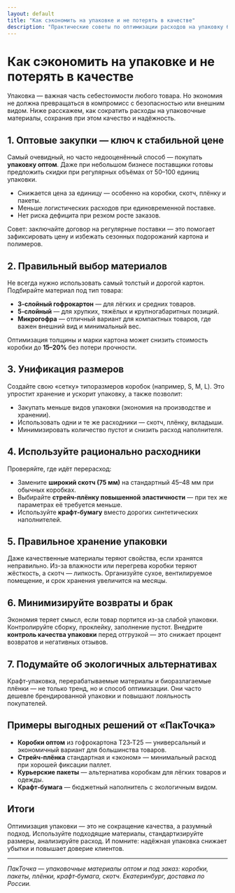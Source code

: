 ```yaml
---
layout: default
title: "Как сэкономить на упаковке и не потерять в качестве"
description: "Практические советы по оптимизации расходов на упаковку без потери качества: выбор материалов, оптовые закупки, подбор размеров коробок и снижение брака."
---
```


<h1>Как сэкономить на упаковке и не потерять в качестве</h1>

<p>Упаковка — важная часть себестоимости любого товара. Но экономия не должна превращаться в компромисс с безопасностью или внешним видом. Ниже расскажем, как сократить расходы на упаковочные материалы, сохранив при этом качество и надёжность.</p>

<h2>1. Оптовые закупки — ключ к стабильной цене</h2>
<p>Самый очевидный, но часто недооценённый способ — покупать <strong>упаковку оптом</strong>. Даже при небольшом бизнесе поставщики готовы предложить скидки при регулярных объёмах от 50–100 единиц упаковки.</p>
<ul>
  <li>Снижается цена за единицу — особенно на коробки, скотч, плёнку и пакеты.</li>
  <li>Меньше логистических расходов при единовременной поставке.</li>
  <li>Нет риска дефицита при резком росте заказов.</li>
</ul>
<p>Совет: заключайте договор на регулярные поставки — это помогает зафиксировать цену и избежать сезонных подорожаний картона и полимеров.</p>

<h2>2. Правильный выбор материалов</h2>
<p>Не всегда нужно использовать самый толстый и дорогой картон. Подбирайте материал под тип товара:</p>
<ul>
  <li><strong>3‑слойный гофрокартон</strong> — для лёгких и средних товаров.</li>
  <li><strong>5‑слойный</strong> — для хрупких, тяжёлых и крупногабаритных позиций.</li>
  <li><strong>Микрогофра</strong> — отличный вариант для компактных товаров, где важен внешний вид и минимальный вес.</li>
</ul>
<p>Оптимизация толщины и марки картона может снизить стоимость коробки до <strong>15–20%</strong> без потери прочности.</p>

<h2>3. Унификация размеров</h2>
<p>Создайте свою «сетку» типоразмеров коробок (например, S, M, L). Это упростит хранение и ускорит упаковку, а также позволит:</p>
<ul>
  <li>Закупать меньше видов упаковки (экономия на производстве и хранении).</li>
  <li>Использовать одни и те же расходники — скотч, плёнку, вкладыши.</li>
  <li>Минимизировать количество пустот и снизить расход наполнителя.</li>
</ul>

<h2>4. Используйте рационально расходники</h2>
<p>Проверяйте, где идёт перерасход:</p>
<ul>
  <li>Замените <strong>широкий скотч (75 мм)</strong> на стандартный 45–48 мм при обычных коробках.</li>
  <li>Выбирайте <strong>стрейч‑плёнку повышенной эластичности</strong> — при тех же параметрах её требуется меньше.</li>
  <li>Используйте <strong>крафт‑бумагу</strong> вместо дорогих синтетических наполнителей.</li>
</ul>

<h2>5. Правильное хранение упаковки</h2>
<p>Даже качественные материалы теряют свойства, если хранятся неправильно. Из-за влажности или перегрева коробки теряют жёсткость, а скотч — липкость. Организуйте сухое, вентилируемое помещение, и срок хранения увеличится на месяцы.</p>

<h2>6. Минимизируйте возвраты и брак</h2>
<p>Экономия теряет смысл, если товар портится из-за слабой упаковки. Контролируйте сборку, проклейку, заполнение пустот. Внедрите <strong>контроль качества упаковки</strong> перед отгрузкой — это снижает процент возвратов и негативных отзывов.</p>

<h2>7. Подумайте об экологичных альтернативах</h2>
<p>Крафт‑упаковка, перерабатываемые материалы и биоразлагаемые плёнки — не только тренд, но и способ оптимизации. Они часто дешевле брендированной упаковки и повышают лояльность покупателей.</p>

<h2>Примеры выгодных решений от «ПакТочка»</h2>
<ul>
  <li><strong>Коробки оптом</strong> из гофрокартона Т23‑Т25 — универсальный и экономичный вариант для большинства товаров.</li>
  <li><strong>Стрейч‑плёнка</strong> стандартная и «эконом» — минимальный расход при хорошей фиксации паллет.</li>
  <li><strong>Курьерские пакеты</strong> — альтернатива коробкам для лёгких товаров и одежды.</li>
  <li><strong>Крафт‑бумага</strong> — бюджетный наполнитель с экологичным видом.</li>
</ul>

<h2>Итоги</h2>
<p>Оптимизация упаковки — это не сокращение качества, а разумный подход. Используйте подходящие материалы, стандартизируйте размеры, анализируйте расход. И помните: надёжная упаковка снижает убытки и повышает доверие клиентов.</p>

<hr>

<p><em>ПакТочка — упаковочные материалы оптом и под заказ: коробки, пакеты, плёнки, крафт‑бумага, скотч. Екатеринбург, доставка по России.</em></p>

<!-- SEO: дешёвая упаковка, упаковка оптом, оптимизация расходов на упаковку, упаковочные материалы, упаковка для бизнеса -->
